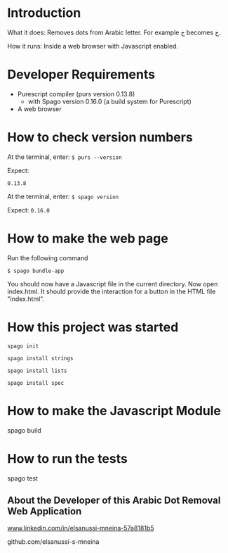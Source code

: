 # Introduction
What it does:
Removes dots from Arabic letter. For example ج becomes ح.

How it runs:
  Inside a web browser with Javascript enabled.

# Developer Requirements
 - Purescript compiler (purs version 0.13.8)
   - with Spago version 0.16.0 (a build system for Purescript)
 - A web browser

# How to check version numbers
At the terminal, enter: 
`$ purs --version`

Expect:

`0.13.8`

At the terminal, enter: 
`$ spago version`

Expect:
`0.16.0`

# How to make the web page
Run the following command
```
$ spago bundle-app
```

You should now have a Javascript file in the current directory. 
Now open index.html.
It should provide the interaction for a button in the HTML file "index.html".


# How this project was started
`spago init`

`spago install strings`

`spago install lists`

`spago install spec`


# How to make the Javascript Module
spago build

# How to run the tests
spago test

## About the Developer of this Arabic Dot Removal Web Application
www.linkedin.com/in/elsanussi-mneina-57a8181b5

github.com/elsanussi-s-mneina